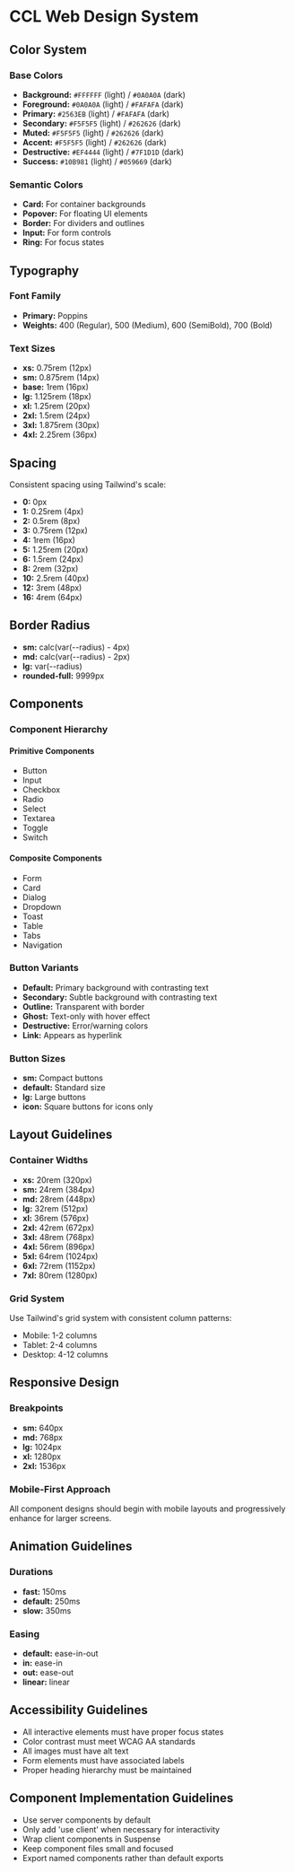 # CCL Web Design System

## Color System

### Base Colors
- **Background:** `#FFFFFF` (light) / `#0A0A0A` (dark)
- **Foreground:** `#0A0A0A` (light) / `#FAFAFA` (dark)
- **Primary:** `#2563EB` (light) / `#FAFAFA` (dark)
- **Secondary:** `#F5F5F5` (light) / `#262626` (dark)
- **Muted:** `#F5F5F5` (light) / `#262626` (dark)
- **Accent:** `#F5F5F5` (light) / `#262626` (dark)
- **Destructive:** `#EF4444` (light) / `#7F1D1D` (dark)
- **Success:** `#10B981` (light) / `#059669` (dark)

### Semantic Colors
- **Card:** For container backgrounds
- **Popover:** For floating UI elements
- **Border:** For dividers and outlines
- **Input:** For form controls
- **Ring:** For focus states

## Typography

### Font Family
- **Primary:** Poppins
- **Weights:** 400 (Regular), 500 (Medium), 600 (SemiBold), 700 (Bold)

### Text Sizes
- **xs:** 0.75rem (12px)
- **sm:** 0.875rem (14px)
- **base:** 1rem (16px)
- **lg:** 1.125rem (18px)
- **xl:** 1.25rem (20px)
- **2xl:** 1.5rem (24px)
- **3xl:** 1.875rem (30px)
- **4xl:** 2.25rem (36px)

## Spacing

Consistent spacing using Tailwind's scale:
- **0:** 0px
- **1:** 0.25rem (4px)
- **2:** 0.5rem (8px)
- **3:** 0.75rem (12px)
- **4:** 1rem (16px)
- **5:** 1.25rem (20px)
- **6:** 1.5rem (24px)
- **8:** 2rem (32px)
- **10:** 2.5rem (40px)
- **12:** 3rem (48px)
- **16:** 4rem (64px)

## Border Radius
- **sm:** calc(var(--radius) - 4px)
- **md:** calc(var(--radius) - 2px)
- **lg:** var(--radius)
- **rounded-full:** 9999px

## Components

### Component Hierarchy

#### Primitive Components
- Button
- Input
- Checkbox
- Radio
- Select
- Textarea
- Toggle
- Switch

#### Composite Components
- Form
- Card
- Dialog
- Dropdown
- Toast
- Table
- Tabs
- Navigation

### Button Variants
- **Default:** Primary background with contrasting text
- **Secondary:** Subtle background with contrasting text
- **Outline:** Transparent with border
- **Ghost:** Text-only with hover effect
- **Destructive:** Error/warning colors
- **Link:** Appears as hyperlink

### Button Sizes
- **sm:** Compact buttons
- **default:** Standard size
- **lg:** Large buttons
- **icon:** Square buttons for icons only

## Layout Guidelines

### Container Widths
- **xs:** 20rem (320px)
- **sm:** 24rem (384px)
- **md:** 28rem (448px)
- **lg:** 32rem (512px)
- **xl:** 36rem (576px)
- **2xl:** 42rem (672px)
- **3xl:** 48rem (768px)
- **4xl:** 56rem (896px)
- **5xl:** 64rem (1024px)
- **6xl:** 72rem (1152px)
- **7xl:** 80rem (1280px)

### Grid System
Use Tailwind's grid system with consistent column patterns:
- Mobile: 1-2 columns
- Tablet: 2-4 columns
- Desktop: 4-12 columns

## Responsive Design

### Breakpoints
- **sm:** 640px
- **md:** 768px
- **lg:** 1024px
- **xl:** 1280px
- **2xl:** 1536px

### Mobile-First Approach
All component designs should begin with mobile layouts and progressively enhance for larger screens.

## Animation Guidelines

### Durations
- **fast:** 150ms
- **default:** 250ms
- **slow:** 350ms

### Easing
- **default:** ease-in-out
- **in:** ease-in
- **out:** ease-out
- **linear:** linear

## Accessibility Guidelines

- All interactive elements must have proper focus states
- Color contrast must meet WCAG AA standards
- All images must have alt text
- Form elements must have associated labels
- Proper heading hierarchy must be maintained

## Component Implementation Guidelines

- Use server components by default
- Only add 'use client' when necessary for interactivity
- Wrap client components in Suspense
- Keep component files small and focused
- Export named components rather than default exports 